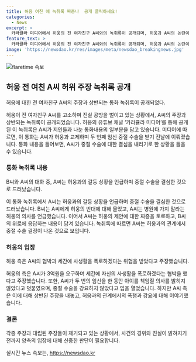 ```yaml
---
title: 허웅 여친 애 녹취록 짜증나  공개 클릭하세요!
categories:
  - News
excerpt: >
  카라큘라 미디어에서 허웅의 전 여자친구 A씨와의 녹취록이 공개되며, 허웅과 A씨의 논란이 계속되고 있다. A씨는 임신 중절 수술을 허웅에게 강요당했다고 주장하며, 녹취록을 통해 그 주장을 뒷받침했다. 반면 허웅은 A씨에 대해 공갈미수, 협박 등의 혐의로 고소하며, 둘 간의 갈등이 수면 위로 드러나고 있다. 상황에 대한 미디어와 각종 SNS를 통한 폭로가 예상되며, 논란은 계속될 전망이다.
feature_text: >
  카라큘라 미디어에서 허웅의 전 여자친구 A씨와의 녹취록이 공개되며, 허웅과 A씨의 논란이 계속되고 있다. A씨는 임신 중절 수술을 허웅에게 강요당했다고 주장하며, 녹취록을 통해 그 주장을 뒷받침했다. 반면 허웅은 A씨에 대해 공갈미수, 협박 등의 혐의로 고소하며, 둘 간의 갈등이 수면 위로 드러나고 있다. 상황에 대한 미디어와 각종 SNS를 통한 폭로가 예상되며, 논란은 계속될 전망이다.
image: 'https://newsdao.kr/res/images/meta/newsdao_breakingnews.jpg'
---
```


<p><img src="https://newsdao.kr/res/images/meta/newsdao_breakingnews.jpg" alt="flaretime 속보" /></p>

<h2 data-ke-size="size26">허웅 전 여친 A씨 허위 주장 녹취록 공개</h2>

<p data-ke-size="size16">허웅에 대한 전 여자친구 A씨의 주장과 상반되는 통화 녹취록이 공개되었다.</p>

<p>허웅이 전 여자친구 A씨를 고소하며 진실 공방을 벌이고 있는 상황에서, A씨의 주장과 상반되는 녹취록이 공개되었습니다. 허웅의 유튜브 채널 ‘카라큘라 미디어’를 통해 공개된 이 녹취록은 A씨가 지인들과 나눈 통화내용의 일부분을 담고 있습니다. 미디어에 따르면, 이 통화는 A씨가 허웅과 교제하며 두 번째 임신 중절 수술을 받기 전날에 이뤄졌습니다. 통화 내용을 들어보면, A씨가 중절 수술에 대한 결심을 내리기로 한 상황을 들을 수 있습니다.</p></p>

<h3>통화 녹취록 내용</h3>

<p data-ke-size="size16">B씨와 A씨의 대화 중, A씨는 허웅과의 갈등 상황을 언급하며 중절 수술을 결심한 것으로 드러났습니다.</p>

<p>이 통화 녹취록에서 A씨는 허웅과의 갈등 상황을 언급하며 중절 수술을 결심한 것으로 드러났습니다. B씨는 A씨에게 허웅의 반대에 대해 물었고, A씨는 병원에 가지 말라는 허웅의 의사를 언급했습니다. 이어서 A씨는 허웅의 제안에 대한 짜증을 토로하고, B씨의 위로에 응답하는 내용이 담겨 있습니다. 녹취록에 따르면 A씨는 허웅과의 관계에서 중절 수술 결정이 나온 것으로 보입니다.</p></p>

<h3>허웅의 입장</h3>

<p data-ke-size="size16">허웅 측은 A씨의 협박과 세간에 사생활을 폭로하겠다는 위협을 받았다고 주장했습니다.</p>

<p>허웅의 측은 A씨가 3억원을 요구하며 세간에 자신의 사생활을 폭로하겠다는 협박을 했다고 주장했습니다. 또한, A씨가 두 번의 임신을 한 동안 아이를 책임질 의사를 밝히지 않았다고 덧붙였으며, 중절 수술을 강요하지 않았다고 입을 열었습니다. 하지만 A씨 측은 이에 대해 상반된 주장을 내놓고, 허웅과의 관계에서의 폭행과 강요에 대해 이야기했습니다.</p></p>

<h3>결론</h3>

<p data-ke-size="size16">각종 주장과 대립된 주장들이 제기되고 있는 상황에서, 사건의 경위와 진실이 밝혀지기 전까지 양측의 입장에 대해 신중한 판단이 필요합니다.</p>
실시간 뉴스 속보는, <a href="https://newsdao.kr" rel="dofollow">https://newsdao.kr</a>


